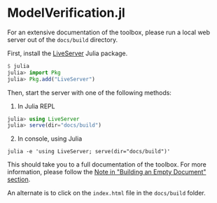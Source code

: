 # ModelVerification.jl

For an extensive documentation of the toolbox, please run a local web server out of the `docs/build` directory. 

First, install the [LiveServer](https://github.com/tlienart/LiveServer.jl) Julia package.
```Julia
$ julia
julia> import Pkg
julia> Pkg.add("LiveServer")
```

Then, start the server with one of the following methods:
1. In Julia REPL
```Julia
julia> using LiveServer
julia> serve(dir="docs/build")
```
2. In console, using Julia
```console
julia -e 'using LiveServer; serve(dir="docs/build")'
```

This should take you to a full documentation of the toolbox. For more information, please follow the [Note in "Building an Empty Document" section](https://documenter.juliadocs.org/stable/man/guide/#Building-an-Empty-Document).

An alternate is to click on the `index.html` file in the `docs/build` folder.
